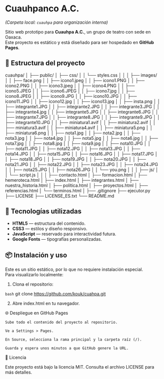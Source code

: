 # Cuauhpanco A.C.
*(Carpeta local: `cuauhpa` para organización interna)*

Sitio web prototipo para **Cuauhpa A.C.**, un grupo de teatro con sede en Oaxaca.  
Este proyecto es estático y está diseñado para ser hospedado en **GitHub Pages**.

## 📂 Estructura del proyecto

cuauhpa/
│
├── public/
│   ├── css/
│   │   └── styles.css
│   │
│   ├── images/
│   │   ├── face.png
│   │   ├── icono1.jpeg
│   │   ├── icono1.PNG
│   │   ├── icono2.PNG
│   │   ├── icono3.jpeg
│   │   ├── icono4.PNG
│   │   ├── icono5.JPEG
│   │   ├── icono6.JPEG
│   │   ├── icono7.jpg
│   │   ├── icono8.JPEG
│   │   ├── icono9.JPG
│   │   ├── icono10.JPG
│   │   ├── icono11.JPG
│   │   ├── icono12.jpg
│   │   ├── icono13.jpg
│   │   ├── insta.png
│   │   ├── integrante1.JPG
│   │   ├── integrante2.JPG
│   │   ├── integrante3.JPG
│   │   ├── integrante4.jpg
│   │   ├── integrante5.JPG
│   │   ├── integrante6.JPG
│   │   ├── integrante7.JPG
│   │   ├── integrante8.JPG
│   │   ├── integrante9.JPG
│   │   ├── integrante10.JPG
│   │   ├── miniatura1.avif
│   │   ├── miniatura2.avif
│   │   ├── miniatura3.avif
│   │   ├── miniatura4.avif
│   │   ├── miniatura5.png
│   │   ├── miniatura6.png
│   │   ├── nota1.jpg
│   │   ├── nota2.jpg
│   │   ├── nota3.jpg
│   │   ├── nota4.jpg
│   │   ├── nota5.jpg
│   │   ├── nota6.jpg
│   │   ├── nota7.jpg
│   │   ├── nota8.jpg
│   │   ├── nota9.jpg
│   │   ├── nota10.JPG
│   │   ├── nota11.JPG
│   │   ├── nota12.JPG
│   │   ├── nota13.JPG
│   │   ├── nota14.JPG
│   │   ├── nota15.JPG
│   │   ├── nota16.JPG
│   │   ├── nota17.JPG
│   │   ├── nota18.JPG
│   │   ├── nota19.JPG
│   │   ├── nota20.JPG
│   │   ├── nota21.JPG
│   │   ├── nota22.JPG
│   │   ├── nota23.JPG
│   │   ├── nota24.JPG
│   │   ├── nota25.JPG
│   │   ├── nota26.JPG
│   │   └── you.png
│   │
│   ├── js/
│   │   └── script.js
│   │
│   ├── contacto.html
│   ├── formacion.html
│   ├── hemeroteca.html
│   ├── index.html
│   ├── integrantes.html
│   ├── nuestra_historia.html
│   ├── politica.html
│   ├── proyectos.html
│   ├── referencias.html
│   └── terminos.html
│
├── .gitignore
├── ejecutor.py
├── LICENSE
├── LICENSE_ES.txt
└── README.md

## 🚀 Tecnologías utilizadas

- **HTML5** — estructura del contenido.
- **CSS3** — estilos y diseño responsivo.
- **JavaScript** — reservado para interactividad futura.
- **Google Fonts** — tipografías personalizadas.

## 📦 Instalación y uso

Este es un sitio estático, por lo que no requiere instalación especial.  
Para visualizarlo localmente:

1. Clona el repositorio:

```bash```
git clone https://github.com/kouk/cuahpa.git

2. Abre index.html en tu navegador.

🌐 Despliegue en GitHub Pages

    Sube todo el contenido del proyecto al repositorio.

    Ve a Settings > Pages.

    En Source, selecciona la rama principal y la carpeta raíz (/).

    Guarda y espera unos minutos a que GitHub genere la URL.

📄 Licencia

Este proyecto está bajo la licencia MIT.
Consulta el archivo LICENSE para más detalles.